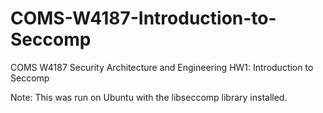 # COMS-W4187-Introduction-to-Seccomp
COMS W4187 Security Architecture and Engineering HW1: Introduction to Seccomp

Note: This was run on Ubuntu with the libseccomp library installed.

